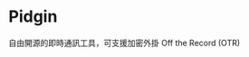 [Title]: # (Pidgin)
[Difficulty]: # (初學者)
[Order]: # (92)

# Pidgin

自由開源的即時通訊工具，可支援加密外掛 Off the Record (OTR)